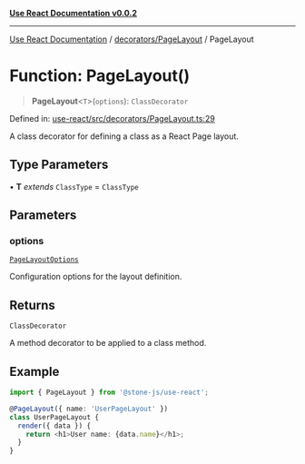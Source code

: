 [**Use React Documentation v0.0.2**](../../../README.md)

***

[Use React Documentation](../../../modules.md) / [decorators/PageLayout](../README.md) / PageLayout

# Function: PageLayout()

> **PageLayout**\<`T`\>(`options`): `ClassDecorator`

Defined in: [use-react/src/decorators/PageLayout.ts:29](https://github.com/stonemjs/use-react/blob/50c96852bd65a75b7f2a00786393fb0c90af6da8/src/decorators/PageLayout.ts#L29)

A class decorator for defining a class as a React Page layout.

## Type Parameters

• **T** *extends* `ClassType` = `ClassType`

## Parameters

### options

[`PageLayoutOptions`](../interfaces/PageLayoutOptions.md)

Configuration options for the layout definition.

## Returns

`ClassDecorator`

A method decorator to be applied to a class method.

## Example

```typescript
import { PageLayout } from '@stone-js/use-react';

@PageLayout({ name: 'UserPageLayout' })
class UserPageLayout {
  render({ data }) {
    return <h1>User name: {data.name}</h1>;
  }
}
```
